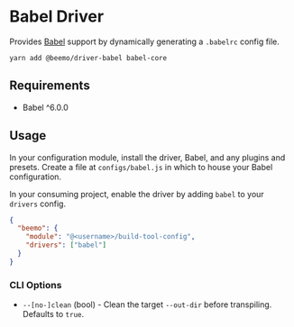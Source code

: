 # Babel Driver

Provides [Babel](https://github.com/babel/babel) support by dynamically generating a `.babelrc`
config file.

```
yarn add @beemo/driver-babel babel-core
```

## Requirements

* Babel ^6.0.0

## Usage

In your configuration module, install the driver, Babel, and any plugins and presets. Create a file
at `configs/babel.js` in which to house your Babel configuration.

In your consuming project, enable the driver by adding `babel` to your `drivers` config.

```json
{
  "beemo": {
    "module": "@<username>/build-tool-config",
    "drivers": ["babel"]
  }
}
```

### CLI Options

* `--[no-]clean` (bool) - Clean the target `--out-dir` before transpiling. Defaults to `true`.
